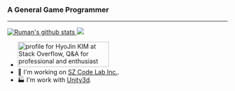 

### A General Game Programmer
---
<!--[![trophy](https://github-profile-trophy.vercel.app/?username=rumaniel&theme=onedark)](https://github.com/ryo-ma/github-profile-trophy)-->

  <a href="https://github.com/rumaniel"><div><img src="https://github-readme-stats.vercel.app/api?username=rumaniel&show_icons=true&count_private=true&theme=dark" alt="Ruman's github stats"/> <img src="https://github-readme-stats.vercel.app/api/top-langs/?username=rumaniel&layout=compact&theme=dark"/>
  </div></a>

- <a href="https://stackoverflow.com/users/2655055/hyojin-kim"><img src="https://stackoverflow.com/users/flair/2655055.png?theme=dark" width="208" height="58" alt="profile for HyoJin KIM at Stack Overflow, Q&amp;A for professional and enthusiast programmers" title="profile for HyoJin KIM at Stack Overflow, Q&amp;A for professional and enthusiast programmers"></a>
- 🔭 I'm working on [SZ Code Lab Inc.](https://github.com/szcodelab).
- 🏭 I'm work with [Unity3d](https://unity3d.com).

<!--
**rumaniel/rumaniel** is a ✨ _special_ ✨ repository because its `README.md` (this file) appears on your GitHub profile.

Here are some ideas to get you started:

- 🔭 I’m currently working on ...
- 🌱 I’m currently learning ...
- 👯 I’m looking to collaborate on ...
- 🤔 I’m looking for help with ...
- 💬 Ask me about ...
- 📫 How to reach me: ...
- 😄 Pronouns: ...
- ⚡ Fun fact: ...
-->
